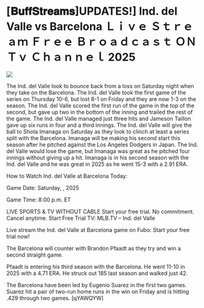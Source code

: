 # [𝐁𝐮𝐟𝐟𝐒𝐭𝐫𝐞𝐚𝐦𝐬]UPDATES!] Ind. del Valle vs Barcelona Ｌｉｖｅ Ｓｔｒｅａｍ Ｆｒｅｅ Ｂｒｏａｄｃａｓｔ ＯＮ Ｔｖ Ｃｈａｎｎｅｌ  2025  
  
  
[![](https://i.imgur.com/qSNzIqt.png)](https://movie.rssnews.media/jHXtObIVP.php)  
  
The Ind. del Valle look to bounce back from a loss on Saturday night when they take on the Barcelona. The Ind. del Valle took the first game of the series on Thursday 10-6, but lost 8-1 on Friday and they are now 1-3 on the season. The Ind. del Valle scored the first run of the game in the top of the second, but gave up two in the bottom of the inning and trailed the rest of the game. The Ind. del Valle managed just three hits and Jameson Taillon gave up six runs in four and a third innings. The Ind. del Valle will give the ball to Shota Imanaga on Saturday as they look to clinch at least a series split with the Barcelona. Imanaga will be making his second start this season after he pitched against the Los Angeles Dodgers in Japan. The Ind. del Valle would lose the game, but Imanaga was great as he pitched four innings without giving up a hit. Imanaga is in his second season with the Ind. del Valle and he was great in 2025 as he went 15-3 with a 2.91 ERA.

How to Watch Ind. del Valle at Barcelona Today:

Game Date: Saturday, , 2025

Game Time: 8:00 p.m. ET

LIVE SPORTS & TV WITHOUT CABLE
Start your free trial. No commitment. Cancel anytime.
Start Free Trial
TV: MLB.TV – Ind. del Valle

Live stream the Ind. del Valle at Barcelona game on Fubo: Start your free trial now!

The Barcelona will counter with Brandon Pfaadt as they try and win a second straight game.

Pfaadt is entering his third season with the Barcelona. He went 11-10 in 2025 with a 4.71 ERA. He struck out 185 last season and walked just 42.

The Barcelona have been led by Eugenio Suarez in the first two games. Suarez hit a pair of two-run home runs in the win on Friday and is hitting .429 through two games. [qYAWQYW]